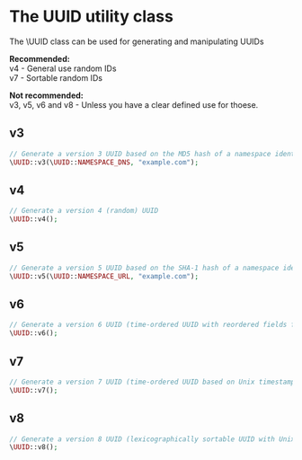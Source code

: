 # The UUID utility class

The \UUID class can be used for generating and manipulating UUIDs

**Recommended:**  
v4 - General use random IDs  
v7 - Sortable random IDs

**Not recommended:**  
v3, v5, v6 and v8 - Unless you have a clear defined use for thoese.

## v3
```php
// Generate a version 3 UUID based on the MD5 hash of a namespace identifier (UUID) and a name (string)
\UUID::v3(\UUID::NAMESPACE_DNS, "example.com");
```

## v4
```php
// Generate a version 4 (random) UUID
\UUID::v4();
```

## v5
```php
// Generate a version 5 UUID based on the SHA-1 hash of a namespace identifier (UUID) and a name (string)
\UUID::v5(\UUID::NAMESPACE_URL, "example.com");
```

## v6
```php
// Generate a version 6 UUID (time-ordered UUID with reordered fields for DB locality)
\UUID::v6();
```

## v7
```php
// Generate a version 7 UUID (time-ordered UUID based on Unix timestamp)
\UUID::v7();
```

## v8
```php
// Generate a version 8 UUID (lexicographically sortable UUID with Unix timestamp and sub-second precision)
\UUID::v8();
```